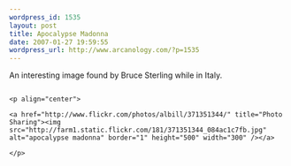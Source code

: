 ```yaml
--- 
wordpress_id: 1535
layout: post
title: Apocalypse Madonna
date: 2007-01-27 19:59:55
wordpress_url: http://www.arcanology.com/?p=1535
---
```

An interesting image found by Bruce Sterling while in Italy. 
                                                                                                                                                                                                                                                                                                                                                                                                                                                                                                                                                                                                                                                                                                                                                                                                                                                    
                                                                                                                                                                                                                                                                                                                                                                                                                                                                                                                                                                                                                                                                                                                                                                                                                                                    <p align="center">
                                                                                                                                                                                                                                                                                                                                                                                                                                                                                                                                                                                                                                                                                                                                                                                                                                                      <a href="http://www.flickr.com/photos/albill/371351344/" title="Photo Sharing"><img src="http://farm1.static.flickr.com/181/371351344_084ac1c7fb.jpg" alt="apocalypse madonna" border="1" height="500" width="300" /></a>
                                                                                                                                                                                                                                                                                                                                                                                                                                                                                                                                                                                                                                                                                                                                                                                                                                                    </p>